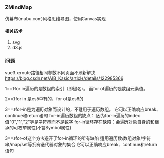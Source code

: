 ### ZMindMap
仿幕布(mubu.com)风格思维导图，使用Canvas实现

#### 相关技术
1. svg
2. d3.js

### 问题
vue3.x:route路径相同参数不同页面不刷新解决
https://blog.csdn.net/AIB_Kasic/article/details/122985366


1==》for in遍历的是数组的索引（即键名）。
而for of遍历的是数组元素值。

2==》for in 是es5中有的，for of是es6的

3==》for-in是为遍历对象而设计的，不适用于遍历数组。
它可以正确响应break、continue和return语句
for-in遍历数组的缺点：
因为for-in遍历的index值"0","1","2"等是字符串而不是数字
for-in循环存在缺陷：会遍历对象自身的和继承的可枚举属性(不含Symbol属性)

3==》for-of这个方法避开了for-in循环的所有缺陷
适用遍历数/数组对象/字符串/map/set等拥有迭代器对象的集合
它可以正确响应break、continue和return语句
